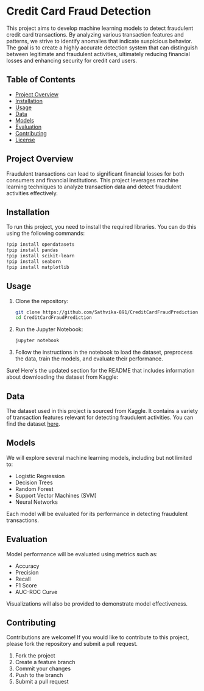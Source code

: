 # Credit Card Fraud Detection

This project aims to develop machine learning models to detect fraudulent credit card transactions. By analyzing various transaction features and patterns, we strive to identify anomalies that indicate suspicious behavior. The goal is to create a highly accurate detection system that can distinguish between legitimate and fraudulent activities, ultimately reducing financial losses and enhancing security for credit card users.

## Table of Contents

- [Project Overview](#project-overview)
- [Installation](#installation)
- [Usage](#usage)
- [Data](#data)
- [Models](#models)
- [Evaluation](#evaluation)
- [Contributing](#contributing)
- [License](#license)

## Project Overview

Fraudulent transactions can lead to significant financial losses for both consumers and financial institutions. This project leverages machine learning techniques to analyze transaction data and detect fraudulent activities effectively.

## Installation

To run this project, you need to install the required libraries. You can do this using the following commands:

```bash
!pip install opendatasets
!pip install pandas
!pip install scikit-learn
!pip install seaborn
!pip install matplotlib
```

## Usage

1. Clone the repository:
   ```bash
   git clone https://github.com/Sathvika-891/CreditCardFraudPrediction.git
   cd CreditCardFraudPrediction
   ```

2. Run the Jupyter Notebook:
   ```bash
   jupyter notebook
   ```

3. Follow the instructions in the notebook to load the dataset, preprocess the data, train the models, and evaluate their performance.

Sure! Here's the updated section for the README that includes information about downloading the dataset from Kaggle:

## Data

The dataset used in this project is sourced from Kaggle. It contains a variety of transaction features relevant for detecting fraudulent activities. You can find the dataset [here](https://www.kaggle.com/datasets/nelgiriyewithana/credit-card-fraud-detection-dataset-2023).

## Models

We will explore several machine learning models, including but not limited to:

- Logistic Regression
- Decision Trees
- Random Forest
- Support Vector Machines (SVM)
- Neural Networks

Each model will be evaluated for its performance in detecting fraudulent transactions.

## Evaluation

Model performance will be evaluated using metrics such as:

- Accuracy
- Precision
- Recall
- F1 Score
- AUC-ROC Curve

Visualizations will also be provided to demonstrate model effectiveness.

## Contributing

Contributions are welcome! If you would like to contribute to this project, please fork the repository and submit a pull request. 

1. Fork the project
2. Create a feature branch
3. Commit your changes
4. Push to the branch
5. Submit a pull request
